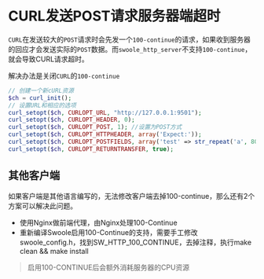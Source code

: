 # CURL发送POST请求服务器端超时

 `CURL`在发送较大的`POST`请求时会先发一个`100-continue`的请求，如果收到服务器的回应才会发送实际的`POST`数据。而`swoole_http_server`不支持`100-continue`，就会导致CURL请求超时。

解决办法是关闭`CURL`的`100-continue`

```php
// 创建一个新cURL资源
$ch = curl_init();
// 设置URL和相应的选项
curl_setopt($ch, CURLOPT_URL, "http://127.0.0.1:9501");
curl_setopt($ch, CURLOPT_HEADER, 0);
curl_setopt($ch, CURLOPT_POST, 1); //设置为POST方式
curl_setopt($ch, CURLOPT_HTTPHEADER, array('Expect:'));
curl_setopt($ch, CURLOPT_POSTFIELDS, array('test' => str_repeat('a', 800000)));//POST数据
curl_setopt($ch, CURLOPT_RETURNTRANSFER, true);
```

其他客户端
-----
如果客户端是其他语言编写的，无法修改客户端去掉100-continue，那么还有2个方案可以解决此问题。

* 使用Nginx做前端代理，由Nginx处理100-Continue
* 重新编译Swoole启用100-Continue的支持，需要手工修改swoole_config.h，找到SW_HTTP_100_CONTINUE，去掉注释，执行make clean && make install

> 启用100-CONTINUE后会额外消耗服务器的CPU资源

